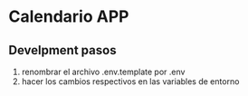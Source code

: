 # Calendario APP

## Develpment pasos

1. renombrar el archivo .env.template por .env
2. hacer los cambios respectivos en las variables de entorno 

